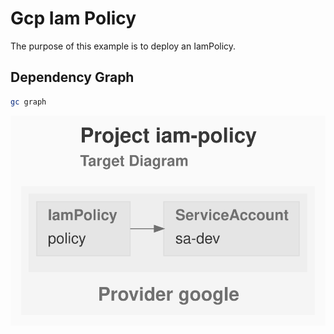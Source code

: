 # Gcp Iam Policy

The purpose of this example is to deploy an IamPolicy.

## Dependency Graph

```sh
gc graph
```

![GraphTarget](diagram-target.svg)
